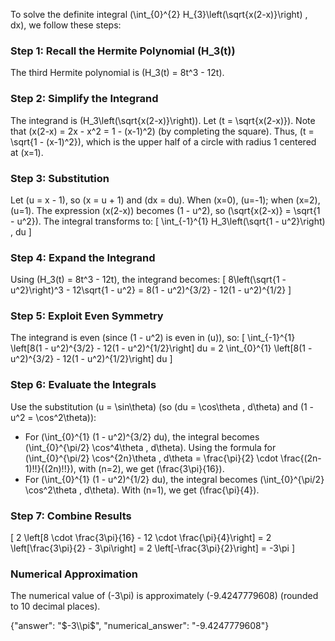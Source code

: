 

To solve the definite integral \(\int_{0}^{2} H_{3}\left(\sqrt{x(2-x)}\right) \, dx\), we follow these steps:

### Step 1: Recall the Hermite Polynomial \(H_3(t)\)
The third Hermite polynomial is \(H_3(t) = 8t^3 - 12t\).

### Step 2: Simplify the Integrand
The integrand is \(H_3\left(\sqrt{x(2-x)}\right)\). Let \(t = \sqrt{x(2-x)}\). Note that \(x(2-x) = 2x - x^2 = 1 - (x-1)^2\) (by completing the square). Thus, \(t = \sqrt{1 - (x-1)^2}\), which is the upper half of a circle with radius 1 centered at \(x=1\).

### Step 3: Substitution
Let \(u = x - 1\), so \(x = u + 1\) and \(dx = du\). When \(x=0\), \(u=-1\); when \(x=2\), \(u=1\). The expression \(x(2-x)\) becomes \(1 - u^2\), so \(\sqrt{x(2-x)} = \sqrt{1 - u^2}\). The integral transforms to:
\[
\int_{-1}^{1} H_3\left(\sqrt{1 - u^2}\right) \, du
\]

### Step 4: Expand the Integrand
Using \(H_3(t) = 8t^3 - 12t\), the integrand becomes:
\[
8\left(\sqrt{1 - u^2}\right)^3 - 12\sqrt{1 - u^2} = 8(1 - u^2)^{3/2} - 12(1 - u^2)^{1/2}
\]

### Step 5: Exploit Even Symmetry
The integrand is even (since \(1 - u^2\) is even in \(u\)), so:
\[
\int_{-1}^{1} \left[8(1 - u^2)^{3/2} - 12(1 - u^2)^{1/2}\right] du = 2 \int_{0}^{1} \left[8(1 - u^2)^{3/2} - 12(1 - u^2)^{1/2}\right] du
\]

### Step 6: Evaluate the Integrals
Use the substitution \(u = \sin\theta\) (so \(du = \cos\theta \, d\theta\) and \(1 - u^2 = \cos^2\theta\)):
- For \(\int_{0}^{1} (1 - u^2)^{3/2} du\), the integral becomes \(\int_{0}^{\pi/2} \cos^4\theta \, d\theta\). Using the formula for \(\int_{0}^{\pi/2} \cos^{2n}\theta \, d\theta = \frac{\pi}{2} \cdot \frac{(2n-1)!!}{(2n)!!}\), with \(n=2\), we get \(\frac{3\pi}{16}\).
- For \(\int_{0}^{1} (1 - u^2)^{1/2} du\), the integral becomes \(\int_{0}^{\pi/2} \cos^2\theta \, d\theta\). With \(n=1\), we get \(\frac{\pi}{4}\).

### Step 7: Combine Results
\[
2 \left[8 \cdot \frac{3\pi}{16} - 12 \cdot \frac{\pi}{4}\right] = 2 \left[\frac{3\pi}{2} - 3\pi\right] = 2 \left[-\frac{3\pi}{2}\right] = -3\pi
\]

### Numerical Approximation
The numerical value of \(-3\pi\) is approximately \(-9.4247779608\) (rounded to 10 decimal places).

{"answer": "$-3\\pi$", "numerical_answer": "-9.4247779608"}